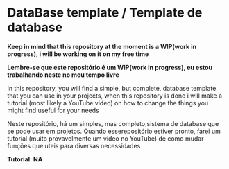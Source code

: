 # DataBase template / Template de database

**Keep in mind that this repository at the moment is a WIP(work in progress), i will be working on it on my free time**

**Lembre-se que este repositório é um WIP(work in progress), eu estou trabalhando neste no meu tempo livre**

In this repository, you will find a simple, but complete, database template that you can use in your projects, when this repository is done i will make a tutorial (most likely a YouTube video) on how to change the things you might find useful for your needs

Neste repositório, há um simples, mas completo,sistema de database que se pode usar em projetos. Quando esserepositório estiver pronto, farei um tutorial (muito provavelmente um video no YouTube) de como mudar funções que uteis para diversas necessidades

**Tutorial: NA**
